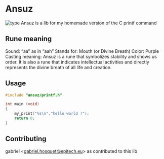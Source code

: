 # Ansuz

![type](https://img.shields.io/badge/type-utility-brightgreen)
Ansuz is a lib for my homemade version of the C printf command

## Rune meaning

Sound: “aa” as in “aah”
Stands for: Mouth (or Divine Breath)
Color: Purple
Casting meaning: Ansuz is a rune that symbolizes stability and shows us order. It is also a rune that indicates intellectual activities and directly represents the divine breath of all life and creation.

## Usage

```C
#include "ansuz/printf.h"

int main (void)
{
    my_print("%s\n","hello world !");
    return 0;
}
```

## Contributing

gabriel <<gabriel.hosquet@epitech.eu>> as contributed to this lib
